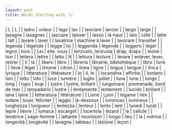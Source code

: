 ```yaml
---
layout: post
title: Words starting with 'L'
---
```

| L | L |
| ladro | voleur |
| lago | lac |
| lanciare | lancer |
| largo | large |
| lasagne | lasagnes |
| lasciare | laisser |
| lassù | là-haut |
| lato | côté |
| latte | lait |
| lavare | laver |
| lavatrice | machine à laver |
| lavorare | travailler |
| legenda | légende |
| legge | loi |
| leggenda | légende |
| leggero | léger |
| legno | bois |
| Lei | elle, vous |
| lenzuolo, lenzuola | drap, draps |
| leone | lion |
| lettera | lettre |
| letto | lit |
| lettura | lecture |
| levare | enlever, lever, retirer |
| lì | là |
| libero | libre |
| libreria | librairie, bibliothèque |
| libro | livre |
| lieve | léger |
| limone | citron |
| linea | ligne |
| lingua | langue |
| lirica | lyrique |
| litteratura | littérature |
| lo | il, le |
| locandina | affiche |
| lontano | loin |
| lotto | loto |
| luce | lumière |
| luglio | juillet |
| luna | lune |
| lungo | long |
| lupo | loup |
| lustro | lustre, brillant |
| lungomare | promenade, bord de mer |
| lampadario | lustre |
| lentamente | lentement |
| lucido | brillant |
| lana | laine |
| letteratura | littérature |
| Lione | Lyon |
| legame | lien |
| lodare | louer, féliciter |
| laggiù | là-dessous |
| luminoso | lumineux |
| lunghezza | longueur |
| lentezza | lenteur |
| lento | lent |
| lunedi | lundi |
| lepre | lièvre |
| lumaca | escargot |
| lucertola | lézard |
| la | cellule |
| levatrice | sage-femme |
| lattante | nourisson |
| luogo | lieu |
| la | nutrice |
| longevità | longévité |
| lavagna | tableau |
| lezione | leçon |
